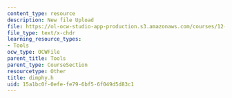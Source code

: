 ```yaml
---
content_type: resource
description: New file Upload
file: https://ol-ocw-studio-app-production.s3.amazonaws.com/courses/12-811-tropical-meteorology-spring-2011/15a1bc0f0efefe796bf56f049d5d83c1_dimphy.h
file_type: text/x-chdr
learning_resource_types:
- Tools
ocw_type: OCWFile
parent_title: Tools
parent_type: CourseSection
resourcetype: Other
title: dimphy.h
uid: 15a1bc0f-0efe-fe79-6bf5-6f049d5d83c1
---
```

